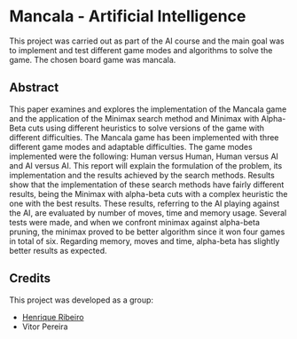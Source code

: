 # Mancala - Artificial Intelligence

This project was carried out as part of the AI course and the main goal was to implement and test different game modes and algorithms to solve the game. The chosen board game was mancala.

## Abstract
This paper examines and explores the implementation of the Mancala game and the application of the Minimax search method and Minimax with Alpha- Beta cuts using different heuristics to solve versions of the game with different difficulties. The Mancala game has been implemented with three different game modes and adaptable difficulties. The game modes implemented were the following: Human versus Human, Human versus AI and AI versus AI. This report will explain the formulation of the problem, its implementation and the results achieved by the search methods. Results show that the implementation of these search methods have fairly different results, being the Minimax with alpha-beta cuts with a complex heuristic the one with the best results. These results, referring to the AI playing against the AI, are evaluated by number of moves, time and memory usage. Several tests were made, and when we confront minimax against alpha-beta pruning, the minimax proved to be better algorithm since it won four games in total of six. Regarding memory, moves and time, alpha-beta has slightly better results as expected.

## Credits
This project was developed as a group:

- [Henrique Ribeiro](https://github.com/henriquebr31)
- Vitor Pereira
